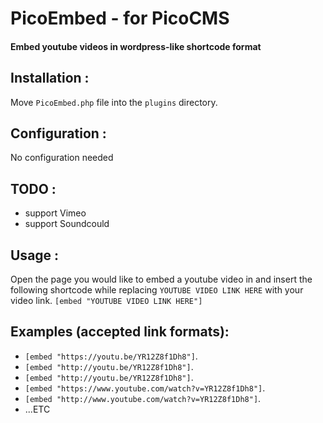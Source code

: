 PicoEmbed - for PicoCMS
========================
#### Embed youtube videos in wordpress-like shortcode format



Installation :
-------------------
Move `PicoEmbed.php` file into the `plugins` directory.



Configuration :
-------------------
No configuration needed



TODO :
-------------------
+ support Vimeo
+ support Soundcould


Usage :
-------------------
Open the page you would like to embed a youtube video in and insert the following shortcode while replacing `YOUTUBE VIDEO LINK HERE` with your video link.
`[embed "YOUTUBE VIDEO LINK HERE"]`


Examples (accepted link formats):
--------------------------------------

+ `[embed "https://youtu.be/YR12Z8f1Dh8"]`.
+ `[embed "http://youtu.be/YR12Z8f1Dh8"]`.
+ `[embed "http://youtu.be/YR12Z8f1Dh8"]`.
+ `[embed "https://www.youtube.com/watch?v=YR12Z8f1Dh8"]`.
+ `[embed "http://www.youtube.com/watch?v=YR12Z8f1Dh8"]`.
+ ...ETC


